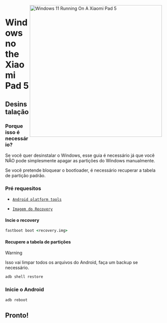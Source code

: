 <img align="right" src="https://raw.githubusercontent.com/erdilS/Port-Windows-11-Xiaomi-Pad-5/main/nabu.png" width="425" alt="Windows 11 Running On A Xiaomi Pad 5">

# Windows no the Xiaomi Pad 5

## Desinstalação

### Porque isso é necessário?

Se você quer desinstalar o Windows, esse guia é necessário já que você NÃO pode simplesmente apagar as partições do Windows manualmente.

Se você pretende bloquear o bootloader, é necessário recuperar a tabela de partição padrão.

### Pré requesitos

- [```Android platform tools```](https://developer.android.com/studio/releases/platform-tools)
  
- [```Imagem do Recovery```](https://github.com/erdilS/Port-Windows-11-Xiaomi-Pad-5/releases/download/1.0/recovery.img)

#### Incie o recovery
```cmd
fastboot boot <recovery.img>
```

#### Recupere a tabela de partições
> [!Warning]
> Isso vai limpar todos os arquivos do Android, faça um backup se necessário.
```cmd
adb shell restore
```

### Inicie o Android 
```cmd
adb reboot 
```
## Pronto!
